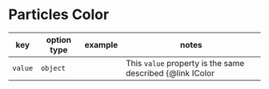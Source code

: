 # Particles Color

| key     | option type | example | notes                                                             |
| ------- | ----------- | ------- | ----------------------------------------------------------------- |
| `value` | `object`    |         | This `value` property is the same described {@link IColor | here} |
